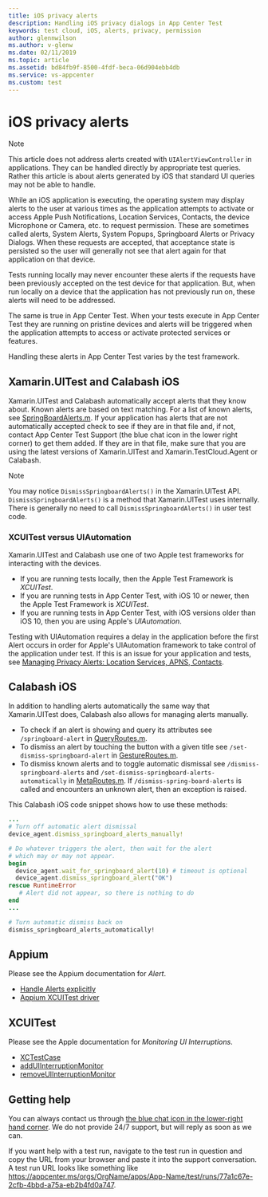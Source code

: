 ```yaml
---
title: iOS privacy alerts
description: Handling iOS privacy dialogs in App Center Test
keywords: test cloud, iOS, alerts, privacy, permission
author: glennwilson
ms.author: v-glenw
ms.date: 02/11/2019
ms.topic: article
ms.assetid: bd84fb9f-8500-4fdf-beca-06d904ebb4db
ms.service: vs-appcenter
ms.custom: test
---
```


# iOS privacy alerts

> [!NOTE]
>This article does not address alerts created with `UIAlertViewController` in applications. They can be handled directly by appropriate test queries. Rather this article is about alerts generated by iOS that standard UI queries may not be able to handle.

While an iOS application is executing, the operating system may display alerts to the user at various times as the application attempts to activate or access Apple Push Notifications, Location Services, Contacts, the device Microphone or Camera, etc. to request permission. These are sometimes called alerts, System Alerts, System Popups, Springboard Alerts or Privacy Dialogs. When these requests are accepted, that acceptance state is persisted so the user will generally not see that alert again for that application on that device.

Tests running locally may never encounter these alerts if the requests have been previously accepted on the test device for that application. But, when run locally on a device that the application has not previously run on, these alerts will need to be addressed.

The same is true in App Center Test. When your tests execute in App Center Test they are running on pristine devices and alerts will be triggered when the application attempts to access or activate protected services or features.

Handling these alerts in App Center Test varies by the test framework.

## Xamarin.UITest and Calabash iOS

Xamarin.UITest and Calabash automatically accept alerts that they know about. Known alerts are based on text matching. For a list of known alerts, see [SpringBoardAlerts.m](https://github.com/calabash/DeviceAgent.iOS/blob/develop/Server/Utilities/SpringBoardAlerts.m). If your application has alerts that are not automatically accepted check to see if they are in that file and, if not, contact App Center Test Support (the blue chat icon in the lower right corner) to get them added. If they are in that file, make sure that you are using the latest versions of Xamarin.UITest and Xamarin.TestCloud.Agent or Calabash.

> [!NOTE]
>You may notice `DismissSpringboardAlerts()` in the Xamarin.UITest API. `DismissSpringboardAlerts()` is a method that Xamarin.UITest uses internally. There is generally no need to call `DismissSpringboardAlerts()` in user test code.

### XCUITest versus UIAutomation

Xamarin.UITest and Calabash use one of two Apple test frameworks for interacting with the devices. 

* If you are running tests locally, then the Apple Test Framework is *XCUITest*.
* If you are running tests in App Center Test, with iOS 10 or newer, then the Apple Test Framework is *XCUITest*.
* If you are running tests in App Center Test, with iOS versions older than iOS 10, then you are using Apple's *UIAutomation*.

Testing with UIAutomation requires a delay in the application before the first Alert occurs in order for Apple's UIAutomation framework to take control of the application under test. If this is an issue for your application and tests, see [Managing Privacy Alerts: Location Services, APNS, Contacts](https://github.com/calabash/calabash-ios/wiki/Managing-Privacy-Alerts:--Location-Services,-APNS,-Contacts).

## Calabash iOS

In addition to handling alerts automatically the same way that Xamarin.UITest does, Calabash also allows for managing alerts manually.

* To check if an alert is showing and query its attributes see `/springboard-alert` in [QueryRoutes.m](https://github.com/calabash/DeviceAgent.iOS/blob/develop/Server/Routes/QueryRoutes.m).
* To dismiss an alert by touching the button with a given title see `/set-dismiss-springboard-alert` in [GestureRoutes.m](https://github.com/calabash/DeviceAgent.iOS/blob/develop/Server/Routes/GestureRoutes.m).
* To dismiss known alerts and to toggle automatic dismissal see `/dismiss-springboard-alerts` and `/set-dismiss-springboard-alerts-automatically` in [MetaRoutes.m](https://github.com/calabash/DeviceAgent.iOS/blob/develop/Server/Routes/MetaRoutes.m). If `/dismiss-spring-board-alerts` is called and encounters an unknown alert, then an exception is raised.

This Calabash iOS code snippet shows how to use these methods:

```ruby
...
# Turn off automatic alert dismissal
device_agent.dismiss_springboard_alerts_manually!

# Do whatever triggers the alert, then wait for the alert
# which may or may not appear.
begin
  device_agent.wait_for_springboard_alert(10) # timeout is optional
  device_agent.dismiss_springboard_alert("OK")
rescue RuntimeError
   # Alert did not appear, so there is nothing to do
end
...

# Turn automatic dismiss back on
dismiss_springboard_alerts_automatically!
```

## Appium

Please see the Appium documentation for *Alert*.

* [Handle Alerts explicitly](https://github.com/appium/appium/issues/6864#issuecomment-258193484)
* [Appium XCUITest driver](https://github.com/appium/appium-xcuitest-driver)

## XCUITest

Please see the Apple documentation for *Monitoring UI Interruptions*.

* [XCTestCase](https://developer.apple.com/documentation/xctest/xctestcase)
* [addUIInterruptionMonitor](https://developer.apple.com/documentation/xctest/xctestcase/1496273-adduiinterruptionmonitor)
* [removeUIInterruptionMonitor](https://developer.apple.com/documentation/xctest/xctestcase/1496263-removeuiinterruptionmonitor)

## Getting help

You can always contact us through [the blue chat icon in the lower-right hand corner](https://intercom.help/appcenter/getting-started/getting-help-with-app-center). We do not provide 24/7 support, but will reply as soon as we can.

If you want help with a test run, navigate to the test run in question and copy the URL from your browser and paste it into the support conversation. A test run URL looks like something like https://appcenter.ms/orgs/OrgName/apps/App-Name/test/runs/77a1c67e-2cfb-4bbd-a75a-eb2b4fd0a747.
